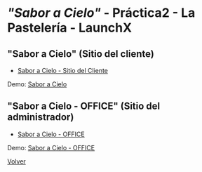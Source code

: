 # ***"Sabor a Cielo"*** - Práctica2 - La Pastelería - LaunchX

## "Sabor a Cielo" (Sitio del cliente)

- [Sabor a Cielo - Sitio del Cliente](./Pasteleria)

Demo: [Sabor a Cielo](https://saboracielo.netlify.app/)

## "Sabor a Cielo - OFFICE" (Sitio del administrador)

- [Sabor a Cielo - OFFICE](./El%20pastelero)

Demo: [Sabor a Cielo - OFFICE](https://saboracielo-office.netlify.app/)


[Volver](../README.md)

